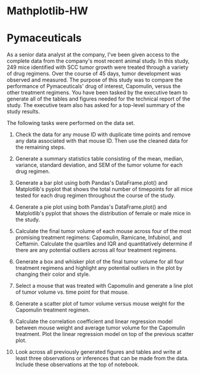# Mathplotlib-HW
# Pymaceuticals 


As a senior data analyst at the company, I've been given access to the complete data from the company's most recent animal study. In this study, 249 mice identified with SCC tumor growth were treated through a variety of drug regimens. Over the course of 45 days, tumor development was observed and measured. The purpose of this study was to compare the performance of Pymaceuticals' drug of interest, Capomulin, versus the other treatment regimens. You have been tasked by the executive team to generate all of the tables and figures needed for the technical report of the study. The executive team also has asked for a top-level summary of the study results.

The following tasks were performed on the data set.


1. Check the data for any mouse ID with duplicate time points and remove any data associated with that mouse ID. Then use the cleaned data for the remaining steps.

2. Generate a summary statistics table consisting of the mean, median, variance, standard deviation, and SEM of the tumor volume for each drug regimen.

3. Generate a bar plot using both Pandas's DataFrame.plot() and Matplotlib's pyplot that shows the total number of timepoints for all mice tested for each drug regimen throughout the course of the study.

4. Generate a pie plot using both Pandas's DataFrame.plot() and Matplotlib's pyplot that shows the distribution of female or male mice in the study.

5. Calculate the final tumor volume of each mouse across four of the most promising treatment regimens: Capomulin, Ramicane, Infubinol, and Ceftamin. Calculate the quartiles and IQR and quantitatively determine if there are any potential outliers across all four treatment regimens.

6. Generate a box and whisker plot of the final tumor volume for all four treatment regimens and highlight any potential outliers in the plot by changing their color and style.

7. Select a mouse that was treated with Capomulin and generate a line plot of tumor volume vs. time point for that mouse.

8. Generate a scatter plot of tumor volume versus mouse weight for the Capomulin treatment regimen.

9. Calculate the correlation coefficient and linear regression model between mouse weight and average tumor volume for the Capomulin treatment. Plot the linear regression model on top of the previous scatter plot.

10. Look across all previously generated figures and tables and write at least three observations or inferences that can be made from the data. Include these observations at the top of notebook.
